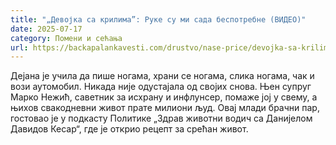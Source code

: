 ```yaml
---
title: "„Девојка са крилима”: Руке су ми сада беспотребне (ВИДЕО)"
date: 2025-07-17
category: Помени и сећања
url: https://backapalankavesti.com/drustvo/nase-price/devojka-sa-krilima-ruke-su-mi-sada-bespotrebne-video/
---
```


Дејана је учила да пише ногама, храни се ногама, слика ногама, чак и вози аутомобил. Никада није одустајала од својих снова. Њен супруг Марко Нежић, саветник за исхрану и инфлунсер, помаже јој у свему, а њихов свакодневни живот прате милиони људ. Овај млади брачни пар, гостовао је у подкасту Политике „Здрав животни водич са Данијелом Давидов Кесар“, где је открио рецепт за срећан живот.
